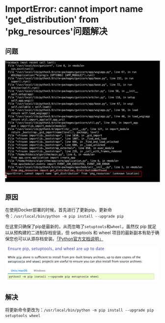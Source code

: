 # ImportError: cannot import name 'get_distribution' from 'pkg_resources'问题解决

## 问题

![image-20230131153151384](https://raw.githubusercontent.com/XD825/picgo/main/img/202301311531966.png)

## 原因

在使用Docker部署的时候，首先进行了更新pip，更新命令：`/usr/local/bin/python -m pip install --upgrade pip` 

在这里只确保了pip是最新的，从而忽略了`setuptools`和`wheel`，虽然仅 pip 就足以从预构建的二进制存档安装，但 setuptools 和 wheel 项目的最新副本有助于确保您也可以从源存档安装。[「Python官方文档说明」](https://packaging.python.org/en/latest/tutorials/installing-packages/#ensure-pip-setuptools-and-wheel-are-up-to-date)

![image-20230131154604424](https://raw.githubusercontent.com/XD825/picgo/main/img/202301311546523.png)

## 解决

将更新命令更改为：`/usr/local/bin/python -m pip install --upgrade pip setuptools wheel`

